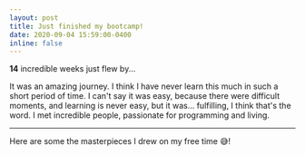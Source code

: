 ```yaml
---
layout: post
title: Just finished my bootcamp!
date: 2020-09-04 15:59:00-0400
inline: false
---
```


**14** incredible weeks just flew by...

It was an amazing journey.
I think I have never learn this much in such a short period of time. I can't say it was easy, because there were difficult moments, and learning is never easy, but it was... fulfilling, I think that's the word. 
I met incredible people, passionate for programming and living.

***

Here are some the masterpieces I drew on my free time 😅!

<div class="row justify-content-sm-center">
    <div class="col-sm-4">
        <img class="img-fluid rounded z-depth-1" src="{{ '/assets/img/bootcamp_photos/mew.jpg' | relative_url }}" alt="" title="example image"/>
    </div>
    <div class="col-sm-4">
        <img class="img-fluid rounded z-depth-1" src="{{ '/assets/img/bootcamp_photos/felinux.jpg' | relative_url }}" alt="" title="example image"/>
    </div>
</div>